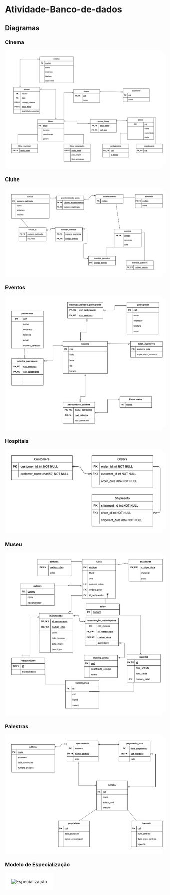 # Atividade-Banco-de-dados


<style>
img {
  background-color: white;
  padding: 10px;
  border-radius: 5px;
}
</style>

## Diagramas

### Cinema
<div style="background-color: white; padding: 10px; display: inline-block; border-radius: 5px;">
  <img src="cinema.drawio.png" alt="Cinema">
</div>

### Clube
<div style="background-color: white; padding: 10px; display: inline-block; border-radius: 5px;">
  <img src="clube.drawio.png" alt="Clube">
</div>

### Eventos
<div style="background-color: white; padding: 10px; display: inline-block; border-radius: 5px;">
  <img src="eventos.drawio.png" alt="Eventos">
</div>

### Hospitais
<div style="background-color: white; padding: 10px; display: inline-block; border-radius: 5px;">
  <img src="hospitais.drawio.png" alt="Hospitais">
</div>

### Museu
<div style="background-color: white; padding: 10px; display: inline-block; border-radius: 5px;">
  <img src="museu.drawio.png" alt="Museu">
</div>

### Palestras
<div style="background-color: white; padding: 10px; display: inline-block; border-radius: 5px;">
  <img src="palestras.drawio.png" alt="Palestras">
</div>

### Modelo de Especialização
<div style="background-color: white; padding: 10px; display: inline-block; border-radius: 5px;">
  <img src="correcao_especializacao.drawio.png" alt="Especialização">
</div>

